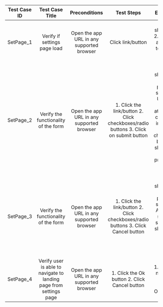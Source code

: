 | Test Case ID 	|                           Test Case Title                          	|               Preconditions               	|                                      Test Steps                                      	|                                                                                                                                 Expected Result                                                                                                                                	| Pass/Fail 	|
|:------------:	|:------------------------------------------------------------------:	|:-----------------------------------------:	|:------------------------------------------------------------------------------------:	|:------------------------------------------------------------------------------------------------------------------------------------------------------------------------------------------------------------------------------------------------------------------------------:	|:---------:	|
| SetPage_1    	| Verify if settings page load                                       	| Open the app URL in any supported browser 	| Click link/button                                                                    	| 1. The page should be loaded 2. User should be able to navigate to settings page after hitting link/button                                                                                                                                                                     	| Pass      	|
| SetPage_2    	| Verify the functionality of the form                               	| Open the app URL in any supported browser 	| 1. Click the link/button 2. Click checkboxes/radio buttons 3. Click on submit button 	| 1. The form should be loaded with user's preferences on settings page 2. User should be able to select atleast one of the categories listed in the form after clicking checkboxes/radio buttons 3. User should be able to submit their preferences after hitting submit button 	| Pass      	|
| SetPage_3    	| Verify the functionality of the form                               	| Open the app URL in any supported browser 	| 1. Click the link/button 2. Click checkboxes/radio buttons 3. Click Cancel button    	| 1. The form should be loaded with user's preferences on settings page 2. Atleast one item should be kept selected 3. User should be able to cancel their changes after hitting cancel button                                                                                   	| Pass      	|
| SetPage_4    	| Verify user is able to navigate to landing page from settings page 	| Open the app URL in any supported browser 	| 1. Click the Ok button 2. Click Cancel button                                        	| 1. User should be navigated to the landing page after hitting Ok/Cancel button                                                                                                                                                                                                 	| Pass      	|